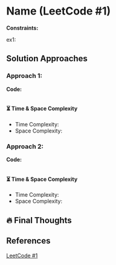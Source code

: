 # Name (LeetCode #1)


**Constraints:**
>
>

ex1:  


## Solution Approaches
### Approach 1:
**Code:**
```python


```

#### ⏳ Time & Space Complexity
- Time Complexity:
- Space Complexity:

### Approach 2:
**Code:**
```python


```

#### ⏳ Time & Space Complexity
- Time Complexity:
- Space Complexity:

## 🔥 Final Thoughts

## References
[LeetCode #1]()